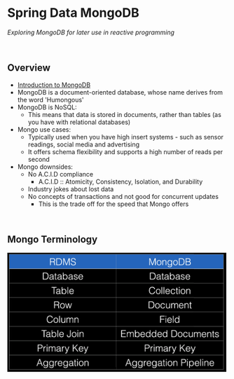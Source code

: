 # Spring Data MongoDB
*Exploring MongoDB for later use in reactive programming*

<br>

## Overview
* [Introduction to MongoDB](./res/IntroductionToMongoDB.pdf)
* MongoDB is a document-oriented database, whose name derives from the word 'Humongous'
* MongoDB is NoSQL:
    * This means that data is stored in documents, rather than tables (as you have with relational databases)
* Mongo use cases:
    * Typically used when you have high insert systems - such as sensor readings, social media and advertising
    * It offers schema flexibility and supports a high number of reads per second
* Mongo downsides:
    * No A.C.I.D compliance
        * A.C.I.D :: Atomicity, Consistency, Isolation, and Durability
    * Industry jokes about lost data
    * No concepts of transactions and not good for concurrent updates
        * This is the trade off for the speed that Mongo offers

<br>

## Mongo Terminology
<img src="./res/mongo-terminology.png" width="500">